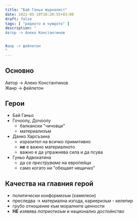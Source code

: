 ```yaml
---
title: "Бай Ганьо журналист"
date: 2022-05-10T18:20:55+03:00
draft: false
tags: [ "родното и чуждото" ]
description: "
Автор -> Алеко Константинов


Жанр -> фейлетон
"
---
```


## Основно

Автор -> Алеко Константинов  
Жанр -> фейлетон  

## Герои

- Бай Ганьо
- Гочоолу, Дочоолу
  - балкански "чичовци"
  - материализъм
- Данко Харсъзина
  - изразител на всичко примитивно
  - **не** е важно материалното
  - важно е да упражнява сила и да псува
- Гуньо Адвокатина
  - да се _преструваме_ на европейци
  - само когато ни "обещаят нещичко"

## Качества на главния герой

- политически конформизъм (хамелеон)
- преследва -> материална изгода, кариеризъм - келепир
- грубо отношение към моралните ценности
- **НЕ** изявява _патриотизъм_ и национално _достойнство_
